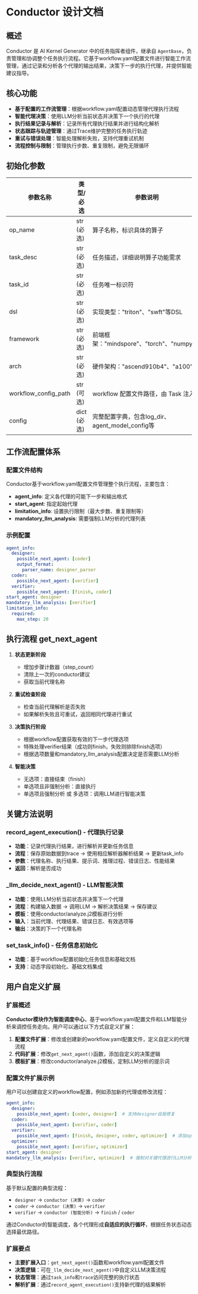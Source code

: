 # Conductor 设计文档

## 概述
Conductor 是 AI Kernel Generator 中的任务指挥者组件，继承自 `AgentBase`，负责管理和协调整个任务执行流程。它基于workflow.yaml配置文件进行智能工作流管理，通过记录和分析各个代理的输出结果，决策下一步的执行代理，并提供智能建议指导。

## 核心功能
- **基于配置的工作流管理**：根据workflow.yaml配置动态管理代理执行流程
- **智能代理决策**：使用LLM分析当前状态并决策下一个执行的代理
- **执行结果记录与解析**：记录所有代理执行结果并进行结构化解析
- **状态跟踪与轨迹管理**：通过Trace维护完整的任务执行轨迹
- **重试与错误处理**：智能处理解析失败，支持代理重试机制
- **流程控制与限制**：管理执行步数、重复限制，避免无限循环

## 初始化参数
| 参数名称 | 类型/必选 | 参数说明 |
|---------|---------|---------|
| op_name | str (必选) | 算子名称，标识具体的算子 |
| task_desc | str (必选) | 任务描述，详细说明算子功能需求 |
| task_id | str (必选) | 任务唯一标识符 |
| dsl | str (必选) | 实现类型："triton"、"swft"等DSL |
| framework | str (必选) | 前端框架："mindspore"、"torch"、"numpy"等 |
| arch | str (必选) | 硬件架构："ascend910b4"、"a100"等 |
| workflow_config_path | str (可选) | workflow 配置文件路径，由 Task 注入 |
| config | dict (必选) | 完整配置字典，包含log_dir、agent_model_config等 |

## 工作流配置体系

### 配置文件结构
Conductor基于workflow.yaml配置文件管理整个执行流程，主要包含：

- **agent_info**: 定义各代理的可能下一步和输出格式
- **start_agent**: 指定起始代理
- **limitation_info**: 设置执行限制（最大步数、重复限制等）
- **mandatory_llm_analysis**: 需要强制LLM分析的代理列表

### 示例配置
```yaml
agent_info:
  designer:
    possible_next_agent: [coder]
    output_format:
      parser_name: designer_parser
  coder:
    possible_next_agent: [verifier]
  verifier:
    possible_next_agent: [finish, coder]
start_agent: designer
mandatory_llm_analysis: [verifier]
limitation_info:
  required:
    max_step: 20
```

## 执行流程 get_next_agent

1. **状态更新阶段**
   - 增加步骤计数器（step_count）
   - 清除上一次的conductor建议
   - 获取当前代理名称

2. **重试检查阶段**
   - 检查当前代理解析是否失败
   - 如果解析失败且可重试，返回相同代理进行重试

3. **决策执行阶段**
   - 根据workflow配置获取有效的下一步代理选项
   - 特殊处理verifier结果（成功则finish，失败则排除finish选项）
   - 根据选项数量和mandatory_llm_analysis配置决定是否需要LLM分析

4. **智能决策**
   - 无选项：直接结束（finish）
   - 单选项且非强制分析：直接执行
   - 单选项且强制分析 或 多选项：调用LLM进行智能决策

## 关键方法说明

### record_agent_execution() - 代理执行记录
- **功能**：记录代理执行结果，进行解析并更新任务信息
- **流程**：保存原始数据到trace → 使用相应解析器解析结果 → 更新task_info
- **参数**：代理名称、执行结果、提示词、推理过程、错误日志、性能结果
- **返回**：解析是否成功

### _llm_decide_next_agent() - LLM智能决策
- **功能**：使用LLM分析当前状态并决策下一个代理
- **流程**：构建输入数据 → 调用LLM → 解析决策结果 → 保存建议
- **模板**：使用conductor/analyze.j2模板进行分析
- **输入**：当前代理、代理结果、错误日志、有效选项等
- **输出**：决策的下一个代理名称

### set_task_info() - 任务信息初始化
- **功能**：基于workflow配置初始化任务信息和基础文档
- **支持**：动态字段初始化、基础文档集成

## 用户自定义扩展

### 扩展概述
**Conductor模块作为智能调度中心**，基于workflow.yaml配置文件和LLM智能分析来调控任务走向。用户可以通过以下方式自定义扩展：

1. **配置文件扩展**：修改或创建新的workflow.yaml配置文件，定义自定义的代理流程
2. **代码扩展**：修改`get_next_agent()`函数，添加自定义的决策逻辑
3. **模板扩展**：修改conductor/analyze.j2模板，定制LLM分析的提示词

### 配置文件扩展示例
用户可以创建自定义的workflow配置，例如添加新的代理或修改流程：

```yaml
agent_info:
  designer:
    possible_next_agent: [coder, designer]  # 支持designer自我修复
  coder:
    possible_next_agent: [verifier, coder]
  verifier:
    possible_next_agent: [finish, designer, coder, optimizer]  # 添加optimizer代理
  optimizer:
    possible_next_agent: [verifier, optimizer]
start_agent: designer
mandatory_llm_analysis: [verifier, optimizer]  # 强制对关键代理进行LLM分析
```

### 典型执行流程
基于默认配置的典型流程：

- `designer` → `conductor (决策)` → `coder`
- `coder` → `conductor (决策)` → `verifier`  
- `verifier` → `conductor (智能分析)` → `finish` / `coder`

通过Conductor的智能调度，各个代理形成**自适应的执行循环**，根据任务状态动态选择最优路径。

### 扩展要点
- **主要扩展入口**：`get_next_agent()`函数和workflow.yaml配置文件
- **决策逻辑**：可在`_llm_decide_next_agent()`中自定义LLM决策流程
- **状态管理**：通过`task_info`和`trace`访问完整的执行状态
- **解析扩展**：通过`record_agent_execution()`支持新代理的结果解析
